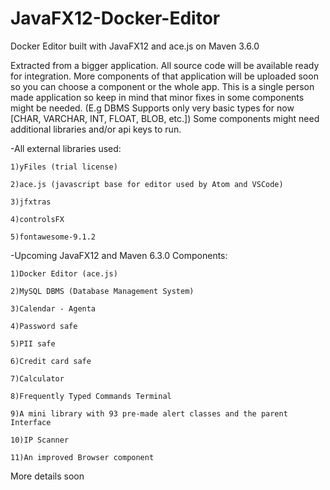 # JavaFX12-Docker-Editor
Docker Editor built with JavaFX12 and ace.js on Maven 3.6.0  

Extracted from a bigger application. All source code will be available ready for integration. More components of that application
will be uploaded soon so you can choose a component or the whole app. This is a single person made application so keep in mind that
minor fixes in some components might be needed. (E.g DBMS Supports only very basic types for now [CHAR, VARCHAR, INT, FLOAT, BLOB,
etc.]) Some components might need additional libraries and/or api keys to run. 

-All external libraries used:

    1)yFiles (trial license)

    2)ace.js (javascript base for editor used by Atom and VSCode)

    3)jfxtras

    4)controlsFX

    5)fontawesome-9.1.2

-Upcoming JavaFX12 and Maven 6.3.0 Components:

    1)Docker Editor (ace.js)

    2)MySQL DBMS (Database Management System)

    3)Calendar - Agenta

    4)Password safe

    5)PII safe

    6)Credit card safe

    7)Calculator

    8)Frequently Typed Commands Terminal

    9)A mini library with 93 pre-made alert classes and the parent Interface

    10)IP Scanner
    
    11)An improved Browser component

More details soon
